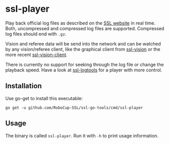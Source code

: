 # ssl-player

Play back official log files as described on the [SSL website](https://ssl.robocup.org/game-logs/) in real time. Both, uncompressed and compressed log files are supported. Compressed log files should end with `.gz`. 

Vision and referee data will be send into the network and can be watched by any vision/referee client, like the graphical client from [ssl-vision](https://github.com/RoboCup-SSL/ssl-vision) or the more recent [ssl-vision-client](https://github.com/RoboCup-SSL/ssl-vision-client).

There is currently no support for seeking through the log file or change the playback speed. Have a look at [ssl-logtools](https://github.com/RoboCup-SSL/ssl-logtools) for a player with more control.

## Installation

Use go-get to install this executable:

```
go get -u github.com/RoboCup-SSL/ssl-go-tools/cmd/ssl-player
```

## Usage

The binary is called `ssl-player`.
Run it with `-h` to print usage information.
